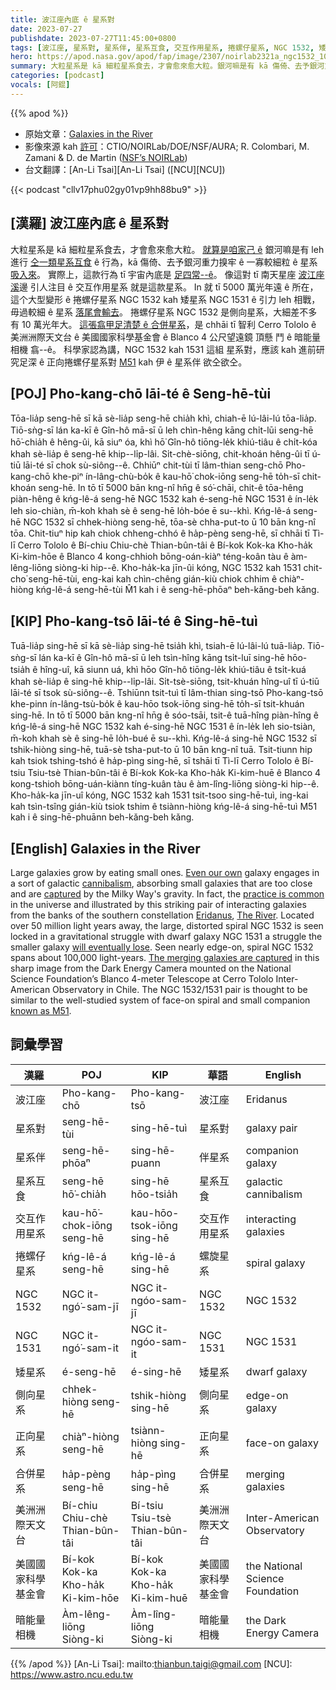 ```yaml
---
title: 波江座內底 ê 星系對
date: 2023-07-27
publishdate: 2023-07-27T11:45:00+0800
tags: [波江座, 星系對, 星系伴, 星系互食, 交互作用星系, 捲螺仔星系, NGC 1532, 矮星系, NGC 1531, 側向星系, 合併星系, 美洲洲際天文台, 美國國家科學基金會, 暗能量相機, 正向星系]
hero: https://apod.nasa.gov/apod/fap/image/2307/noirlab2321a_ngc1532_1024.jpg
summary: 大粒星系是 kā 細粒星系食去，才會愈來愈大粒。銀河嘛是有 kā 傷倚、去予銀河重力搝牢 ê 一寡較細粒 ê 星系吸入來。
categories: [podcast]
vocals: [阿錕]
---
```


{{% apod %}}

- 原始文章：[Galaxies in the River](https://apod.nasa.gov/apod/ap230727.html)
- 影像來源 kah [許可][License]：CTIO/NOIRLab/DOE/NSF/AURA; R. Colombari, M. Zamani & D. de Martin ([NSF’s NOIRLab](https://noirlab.edu/public/))
- 台文翻譯：[An-Li Tsai][An-Li Tsai] ([NCU][NCU])

{{< podcast "cllv17phu02gy01vp9hh88bu9" >}}

## [漢羅] 波江座內底 ê 星系對
大粒星系是 kā 細粒星系食去，才會愈來愈大粒。
[就算是咱家己 ê][Even our own] 銀河嘛是有 leh 進行 [仝一類星系互食][cannibalism] ê 行為，kā 傷倚、去予銀河重力搝牢 ê 一寡較細粒 ê 星系 [吸入來][captured]。
實際上，這款行為 tī 宇宙內底是 [足四常--ê][practice is common]。
像這對 tī 南天星座 [波江座][Eridanus] [溪][The River]邊 引人注目 ê 交互作用星系 就是這款星系。
In 就 tī 5000 萬光年遠 ê 所在，這个大型變形 ê 捲螺仔星系 NGC 1532 kah 矮星系 NGC 1531 ê 引力 leh 相戰，毋過較細 ê 星系 [落尾會輸去][will eventually lose]。
捲螺仔星系 NGC 1532 是側向星系，大細差不多有 10 萬光年大。
[這張翕甲足清楚 ê 合併星系][The merging galaxies are captured]，是 chhāi tī 智利 Cerro Tololo ê 美洲洲際天文台 ê 美國國家科學基金會 ê Blanco 4 公尺望遠鏡 頂懸 鬥 ê 暗能量相機 翕--ê。
科學家認為講，NGC 1532 kah 1531 這組 星系對，應該 kah 進前研究足深 ê 正向捲螺仔星系對 [M51][known as M51] kah 伊 ê 星系伴 欲仝欲仝。

## [POJ] Pho-kang-chō lāi-té ê Seng-hē-tùi
Tōa-lia̍p seng-hē sī kā sè-lia̍p seng-hē chia̍h khì, chiah-ē lú-lâi-lú tōa-lia̍p.
Tiō-sǹg-sī lán ka-kī ê Gîn-hô mā-sī ū leh chìn-hêng kāng chi̍t-lūi seng-hē hō͘-chia̍h ê hêng-ûi, kā siuⁿ óa, khì hō͘ Gîn-hô tiōng-le̍k khiú-tiâu ê chi̍t-kóa khah sè-lia̍p ê seng-hē khip--li̍p-lâi.
Si̍t-chè-siōng, chit-khoán hêng-ûi tī ú-tiū lāi-té sī chok sù-siông--ê.
Chhiūⁿ chit-tùi tī lâm-thian seng-chō Pho-kang-chō khe-piⁿ ín-lâng-chù-bo̍k ê kau-hō͘ chok-iōng seng-hē to̍h-sī chit-khoán seng-hē.
In tō tī 5000 bān kng-nî hn̄g ê só͘-chāi, chit-ê tōa-hêng piàn-hêng ê kńg-lê-á seng-hē NGC 1532 kah é-seng-hē NGC 1531 ê ín-le̍k leh sio-chiàn, m̄-koh khah sè ê seng-hē lo̍h-bóe ē su--khì.
Kńg-lê-á seng-hē NGC 1532 sī chhek-hiòng seng-hē, tōa-sè chha-put-to ū 10 bān kng-nî tōa.
Chit-tiuⁿ hip kah chiok chheng-chhó ê ha̍p-pèng seng-hē, sī chhāi tī Tì-lī Cerro Tololo ê Bí-chiu Chiu-chè Thian-bûn-tâi ê Bí-kok Kok-ka Kho-ha̍k Ki-kim-hōe ê Blanco 4 kong-chhioh bōng-oán-kiàⁿ téng-koân tàu ê àm-lêng-liōng siòng-ki hip--ê.
Kho-ha̍k-ka jīn-ûi kóng, NGC 1532 kah 1531 chit-cho͘ seng-hē-tùi, eng-kai kah chìn-chêng gián-kiù chiok chhim ê chiàⁿ-hiòng kńg-lê-á seng-hē-tùi M̂1 kah i ê seng-hē-phōaⁿ beh-kǎng-beh kǎng.

## [KIP] Pho-kang-tsō lāi-té ê Sing-hē-tuì
Tuā-lia̍p sing-hē sī kā sè-lia̍p sing-hē tsia̍h khì, tsiah-ē lú-lâi-lú tuā-lia̍p.
Tiō-sǹg-sī lán ka-kī ê Gîn-hô mā-sī ū leh tsìn-hîng kāng tsi̍t-luī sing-hē hōo-tsia̍h ê hîng-uî, kā siunn uá, khì hōo Gîn-hô tiōng-le̍k khiú-tiâu ê tsi̍t-kuá khah sè-lia̍p ê sing-hē khip--li̍p-lâi.
Si̍t-tsè-siōng, tsit-khuán hîng-uî tī ú-tiū lāi-té sī tsok sù-siông--ê.
Tshiūnn tsit-tuì tī lâm-thian sing-tsō Pho-kang-tsō khe-pinn ín-lâng-tsù-bo̍k ê kau-hōo tsok-iōng sing-hē to̍h-sī tsit-khuán sing-hē.
In tō tī 5000 bān kng-nî hn̄g ê sóo-tsāi, tsit-ê tuā-hîng piàn-hîng ê kńg-lê-á sing-hē NGC 1532 kah é-sing-hē NGC 1531 ê ín-le̍k leh sio-tsiàn, m̄-koh khah sè ê sing-hē lo̍h-bué ē su--khì.
Kńg-lê-á sing-hē NGC 1532 sī tshik-hiòng sing-hē, tuā-sè tsha-put-to ū 10 bān kng-nî tuā.
Tsit-tiunn hip kah tsiok tshing-tshó ê ha̍p-pìng sing-hē, sī tshāi tī Tì-lī Cerro Tololo ê Bí-tsiu Tsiu-tsè Thian-bûn-tâi ê Bí-kok Kok-ka Kho-ha̍k Ki-kim-huē ê Blanco 4 kong-tshioh bōng-uán-kiànn tíng-kuân tàu ê àm-lîng-liōng siòng-ki hip--ê.
Kho-ha̍k-ka jīn-uî kóng, NGC 1532 kah 1531 tsit-tsoo sing-hē-tuì, ing-kai kah tsìn-tsîng gián-kiù tsiok tshim ê tsiànn-hiòng kńg-lê-á sing-hē-tuì M51 kah i ê sing-hē-phuānn beh-kǎng-beh kǎng.

## [English] Galaxies in the River
Large galaxies grow by eating small ones.
[Even our own][Even our own] galaxy engages in a sort of galactic [cannibalism][cannibalism], absorbing small galaxies that are too close and are [captured][captured] by the Milky Way's gravity.
In fact, the [practice is common][practice is common] in the universe and illustrated by this striking pair of interacting galaxies from the banks of the southern constellation [Eridanus][Eridanus], [The River][The River].
Located over 50 million light years away, the large, distorted spiral NGC 1532 is seen locked in a gravitational struggle with dwarf galaxy NGC 1531 a struggle the smaller galaxy [will eventually lose][will eventually lose].
Seen nearly edge-on, spiral NGC 1532 spans about 100,000 light-years.
[The merging galaxies are captured][The merging galaxies are captured] in this sharp image from the Dark Energy Camera mounted on the National Science Foundation’s Blanco 4-meter Telescope at Cerro Tololo Inter-American Observatory in Chile.
The NGC 1532/1531 pair is thought to be similar to the well-studied system of face-on spiral and small companion [known as M51][known as M51].

## 詞彙學習

|漢羅|POJ|KIP|華語|English|
|-|-|-|-|-|
|波江座|Pho-kang-chō|Pho-kang-tsō|波江座|Eridanus|
|星系對|seng-hē-tùi|sing-hē-tuì|星系對|galaxy pair|
|星系伴|seng-hē-phōaⁿ|sing-hē-puann|伴星系|companion galaxy|
|星系互食|seng-hē hō͘-chia̍h|sing-hē hōo-tsia̍h|星系互食|galactic cannibalism|
|交互作用星系|kau-hō͘-chok-iōng seng-hē|kau-hōo-tsok-iōng sing-hē|交互作用星系|interacting galaxies|
|捲螺仔星系|kńg-lê-á seng-hē|kńg-lê-á sing-hē|螺旋星系|spiral galaxy|
|NGC 1532|NGC it-ngó͘-sam-jī|NGC it-ngóo-sam-jī|NGC 1532|NGC 1532|
|NGC 1531|NGC it-ngó͘-sam-it|NGC it-ngóo-sam-it|NGC 1531|NGC 1531|
|矮星系|é-seng-hē|é-sing-hē|矮星系|dwarf galaxy|
|側向星系|chhek-hiòng seng-hē|tshik-hiòng sing-hē|側向星系|edge-on galaxy|
|正向星系|chiàⁿ-hiòng seng-hē|tsiànn-hiòng sing-hē|正向星系|face-on galaxy|
|合併星系|ha̍p-pèng seng-hē|ha̍p-pìng sing-hē|合併星系|merging galaxies|
|美洲洲際天文台|Bí-chiu Chiu-chè Thian-bûn-tâi|Bí-tsiu Tsiu-tsè Thian-bûn-tâi|美洲洲際天文台|Inter-American Observatory|
|美國國家科學基金會|Bí-kok Kok-ka Kho-ha̍k Ki-kim-hōe|Bí-kok Kok-ka Kho-ha̍k Ki-kim-huē|美國國家科學基金會|the National Science Foundation|
|暗能量相機|Àm-lêng-liōng Siòng-ki|Àm-lîng-liōng Siòng-ki|暗能量相機|the Dark Energy Camera|

{{% /apod %}}
[An-Li Tsai]: mailto:thianbun.taigi@gmail.com
[NCU]: https://www.astro.ncu.edu.tw

[copyright]: https://apod.nasa.gov/apod/fap/lib/about_apod.html#srapply
[License]: https://creativecommons.org/licenses/by/2.0/

[Even our own]:https://apod.nasa.gov/apod/ap050529.html
[cannibalism]:http://www.cosmotography.com/images/galaxy_cannibalism.html
[captured]:http://arxiv.org/abs/astro-ph/0407566
[practice is common]:https://www.nasa.gov/image-feature/goddard/2017/hubble-catches-a-galaxy-duo-by-the-hare
[Eridanus]:http://www.hawastsoc.org/deepsky/eri/index.html
[The River]:https://apod.nasa.gov/apod/ap160102.html
[will eventually lose]:https://apod.nasa.gov/apod/ap080619.html
[The merging galaxies are captured]:https://noirlab.edu/public/news/noirlab2321/
[known as M51]:https://apod.nasa.gov/apod/ap220902.html
